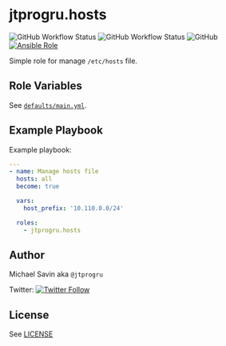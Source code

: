 # jtprogru.hosts

![GitHub Workflow Status](https://img.shields.io/github/workflow/status/jtprogru/ansible-role-hosts/CI?label=CI) ![GitHub Workflow Status](https://img.shields.io/github/workflow/status/jtprogru/ansible-role-hosts/Release?label=Release) ![GitHub](https://img.shields.io/github/license/jtprogru/ansible-role-hosts) [![Ansible Role](https://img.shields.io/ansible/role/54364)](https://galaxy.ansible.com/jtprogru/hosts/)

Simple role for manage `/etc/hosts` file.


## Role Variables


See [`defaults/main.yml`](defaults/main.yml).


## Example Playbook

Example playbook:
```yaml
---
- name: Manage hosts file
  hosts: all
  become: true

  vars:
    host_prefix: '10.110.0.0/24'

  roles:
    - jtprogru.hosts
```

## Author

Michael Savin aka `@jtprogru`

Twitter: [![Twitter Follow](https://img.shields.io/twitter/follow/jtprogruru?color=gree&style=plastic)](https://twitter.com/jtprogru)

## License

See [LICENSE](LICENSE.md)

